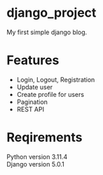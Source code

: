# django_project
My first simple django blog.
<h1>Features</h1>
<ul>
  <li>Login, Logout, Registration</li>
  <li>Update user</li>
  <li>Create profile for users</li>
  <li>Pagination</li>
  <li>REST API</li>
</ul>
<h1>Reqirements</h1>
Python version 3.11.4<br>
Django version 5.0.1
